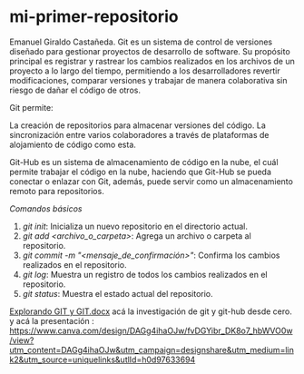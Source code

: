 # mi-primer-repositorio
Emanuel Giraldo Castañeda.
Git es un sistema de control de versiones diseñado para gestionar proyectos de desarrollo de software. Su propósito principal es registrar y rastrear los cambios realizados en los archivos de un proyecto a lo largo del tiempo, permitiendo a los desarrolladores revertir modificaciones, comparar versiones y trabajar de manera colaborativa sin riesgo de dañar el código de otros.

Git permite:

La creación de repositorios para almacenar versiones del código.
La sincronización entre varios colaboradores a través de plataformas de alojamiento de código como esta.

Git-Hub es un sistema de almacenamiento de código en la nube, el cuál permite trabajar el código en la nube, haciendo que Git-Hub se pueda conectar o enlazar con Git, además, puede servir como un almacenamiento remoto para repositorios.

*Comandos básicos*
1. *git init*: Inicializa un nuevo repositorio en el directorio actual.
2. *git add <archivo_o_carpeta>*: Agrega un archivo o carpeta al repositorio.
3. *git commit -m "<mensaje_de_confirmación>"*: Confirma los cambios realizados en el repositorio.
4. *git log*: Muestra un registro de todos los cambios realizados en el repositorio.
5. *git status*: Muestra el estado actual del repositorio.


[Explorando GIT y GIT.docx](https://github.com/user-attachments/files/19096724/Explorando.GIT.y.GIT.docx) acá la investigación de git y git-hub desde cero.
y acá la presentación : https://www.canva.com/design/DAGg4ihaOJw/fvDGYibr_DK8o7_hbWVO0w/view?utm_content=DAGg4ihaOJw&utm_campaign=designshare&utm_medium=link2&utm_source=uniquelinks&utlId=h0d97633694
